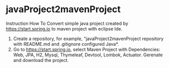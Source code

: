 # javaProject2mavenProject

Instruction How To Convert simple java project created by https://start.spring.io to maven project with eclipse Ide.

1. Create a repository, for example, "javaProject2mavenProject repository with README.md and .gitignore configured Java*.
2. Go to https://start.spring.io, select Maven Project with Dependencies: Web, JPA, H2, Mysql, Thymeleaf, Devtool, Lombok, Actuator. Gerenate and download the project.
